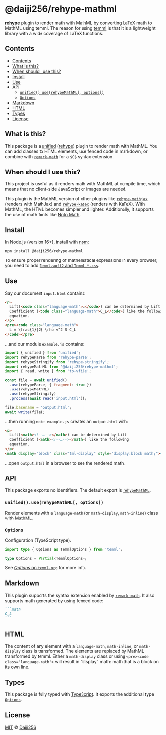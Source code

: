 # @daiji256/rehype-mathml

**[rehype][]** plugin to render math with MathML by
converting LaTeX math to MathML using temml.
The reason for using [temml][] is that it is a lightweight library
with a wide coverage of LaTeX functions.

## Contents

- [Contents](#contents)
- [What is this?](#what-is-this)
- [When should I use this?](#when-should-i-use-this)
- [Install](#install)
- [Use](#use)
- [API](#api)
  - [`unified().use(rehypeMathML[, options])`](#unifieduserehypemathml-options)
  - [`Options`](#options)
- [Markdown](#markdown)
- [HTML](#html)
- [Types](#types)
- [License](#license)

## What is this?

This package is a [unified][] ([rehype][]) plugin to render math with MathML.
You can add classes to HTML elements, use fenced code in markdown, or combine
with [`remark-math`][remark-math] for a `$C$` syntax extension.

## When should I use this?

This project is useful as it renders math with MathML at compile time,
which means that no client-side JavaScript or images are needed.

This plugin is the MathML version of other plugins like
[`rehype-mathjax`][rehype-mathjax] (renders with MathJax) and
[`rehype-katex`][rehype-katex] (renders with KaTeX).
With MathML, the HTML becomes simpler and lighter.
Additionally, it supports the use of math fonts like [Noto Math][note-math].

## Install

In Node.js (version 16+), install with [npm][]:

```sh
npm install @daiji256/rehype-mathml
```

To ensure proper rendering of mathematical expressions in every browser, you need to add [`Temml.woff2` and `Temml-*.css`][temml-dist].

## Use

Say our document `input.html` contains:

```html
<p>
  Lift(<code class="language-math">L</code>) can be determined by Lift
  Coefficient (<code class="language-math">C_L</code>) like the following
  equation.
</p>
<pre><code class="language-math">
  L = \frac{1}{2} \rho v^2 S C_L
</code></pre>
```

…and our module `example.js` contains:

```js
import { unified } from 'unified';
import rehypeParse from 'rehype-parse';
import rehypeStringify from 'rehype-stringify';
import rehypeMathML from '@daiji256/rehype-mathml';
import { read, write } from 'to-vfile';

const file = await unified()
  .use(rehypeParse, { fragment: true })
  .use(rehypeMathML)
  .use(rehypeStringify)
  .process(await read('input.html'));

file.basename = 'output.html';
await write(file);
```

…then running `node example.js` creates an `output.html` with:

```html
<p>
  Lift(<math><!--…--></math>) can be determined by Lift
  Coefficient (<math><!--…--></math>) like the following
  equation.
</p>
<math display="block" class="tml-display" style="display:block math;"><!--…--></math>
```

…open `output.html` in a browser to see the rendered math.

## API

This package exports no identifiers.
The default export is [`rehypeMathML`](#unifieduserehypemathml-options).

### `unified().use(rehypeMathML[, options])`

Render elements with a `language-math` (or `math-display`, `math-inline`)
class with [MathML][].

### `Options`

Configuration (TypeScript type).

```ts
import type { Options as TemmlOptions } from 'temml';

type Options = Partial<TemmlOptions>;
```

See [_Options_ on `temml.org`][temml-options] for more info.

## Markdown

This plugin supports the syntax extension enabled by
[`remark-math`][remark-math].
It also supports math generated by using fenced code:

````markdown
```math
C_L
```
````

## HTML

The content of any element with a `language-math`, `math-inline`, or
`math-display` class is transformed.
The elements are replaced by MathML transformed by temml.
Either a `math-display` class or using `<pre><code class="language-math">` will
result in “display” math: math that is a block on its own line.

## Types

This package is fully typed with [TypeScript][].
It exports the additional type [`Options`](#options).

## License

[MIT][license] © [Daiji256][author]

<!-- Definitions -->

[mathml]: https://www.w3.org/Math/
[temml]: https://temml.org/
[temml-options]: https://temml.org/docs/en/administration#options
[temml-dist]: https://github.com/ronkok/Temml/tree/main/dist
[unified]: https://github.com/unifiedjs/unified
[rehype]: https://github.com/rehypejs/rehype
[remark-math]: https://github.com/remarkjs/remark-math/tree/main/packages/remark-math
[rehype-mathjax]: https://github.com/remarkjs/remark-math/tree/main/packages/rehype-mathjax
[rehype-katex]: https://github.com/remarkjs/remark-math/tree/main/packages/rehype-katex
[npm]: https://docs.npmjs.com/cli/install
[typescript]: https://www.typescriptlang.org
[note-math]: https://github.com/notofonts/math
[license]: LICENSE
[author]: https://github.com/Daiji256
